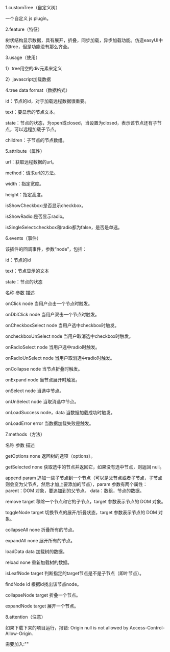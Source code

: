 1.customTree（自定义树）

一个自定义 js plugin。

2.feature（特征）

树状结构显示数据，具有展开，折叠，同步加载，异步加载功能。仿造easyUI中的tree，但是功能没有那么齐全。

3.usage（使用）

1）tree用空的div元素来定义

<div id="tree1-div"></div>

2）javascript加载数据

<script type="text/javascript">
$("#tree1-div").createTree({
        width:"500px",
        height:"438px",
        isShowCheckbox:true,
        isShowRadio:false,
        isSingleSelect:true,//没有checkbox,没有radio的情况下,是单选还是复选
        url:"data/test7.json",
        method:"POST"
    });
</script>

4.tree data format（数据格式）

id：节点的id，对于加载远程数据很重要。

text：要显示的节点文本。

state：节点的状态，为open或closed，当设置为closed，表示该节点还有子节点，可以远程加载子节点。

children：子节点的节点数组。

5.attribute（属性）

url：获取远程数据的url。

method：请求url的方法。

width：指定宽度。

height：指定高度。

isShowCheckbox:是否显示checkbox。

isShowRadio:是否显示radio。

isSingleSelect:checkbox和radio都为false，是否是单选。

6.events（事件）

该插件的回调事件，参数“node”，包括：

id：节点的id

text：节点显示的文本

state：节点的状态

名称                         参数                          描述

onClick                      node                         当用户点击一个节点时触发。

onDblClick                   node                         当用户双击一个节点时触发。

onCheckboxSelect             node                         当用户选中checkbox时触发。

oncheckboxUnSelect           node                         当用户取消选中checkbox时触发。

onRadioSelect                node                         当用户选中radio时触发。

onRadioUnSelect              node                         当用户取消选中radio时触发。

onCollapse                   node                         当节点折叠时触发。

onExpand                     node                         当节点展开时触发。

onSelect                     node                         当选中节点。

onUnSelect                   node                         当取消选中节点。

onLoadSuccess                node，data                   当数据加载成功时触发。

onLoadError                  error                        当数据加载失败是触发。

7.methods（方法）

名称                          参数                          描述      

getOptions                    none                         返回树的选项（options）。

getSelected                   none                         获取选中的节点并返回它，如果没有选中节点，则返回 null。

append                        param                        追加一些子节点到一个节点（可以是父节点或者子节点，子节点则会变为父节点，然后才加上要添加的节点），param 参数有两个属性：
                                                           parent：DOM 对象，要追加到的父节点。
                                                           data：数组，节点的数据。
                                                           
remove                        target                       移除一个节点和它的子节点，target 参数表示节点的 DOM 对象。

toggleNode                    target                       切换节点的展开/折叠状态，target 参数表示节点的 DOM 对象。

collapseAll                   none                         折叠所有的节点。

expandAll                     none                         展开所有的节点。

loadData                      data                         加载树的数据。

reload                        none                         重新加载树的数据。

isLeafNode                    target                       判断指定的target节点是不是子节点（即叶节点）。

findNode                      id                           根据id找出该节点node。

collapseNode                  target                       折叠一个节点。

expandNode                    target                       展开一个节点。

8.attention（注意）

如果下载下来的项目运行，报错: Origin null is not allowed by Access-Control-Allow-Origin.

需要加入:"<meta http-equiv="Access-Control-Allow-Origin" content="*">"
